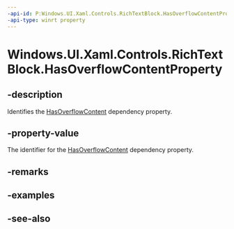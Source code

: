 ```yaml
---
-api-id: P:Windows.UI.Xaml.Controls.RichTextBlock.HasOverflowContentProperty
-api-type: winrt property
---
```


<!-- Property syntax
public Windows.UI.Xaml.DependencyProperty HasOverflowContentProperty { get; }
-->

# Windows.UI.Xaml.Controls.RichTextBlock.HasOverflowContentProperty

## -description
Identifies the [HasOverflowContent](richtextblock_hasoverflowcontent.md) dependency property.



## -property-value
The identifier for the [HasOverflowContent](richtextblock_hasoverflowcontent.md) dependency property.

## -remarks

## -examples

## -see-also
